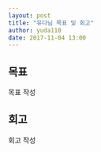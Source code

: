 ```yaml
---
layout: post
title: "유다님 목표 및 회고"
author: yuda110
date: 2017-11-04 13:00
---
```


## 목표
목표 작성 

## 회고
회고 작성
